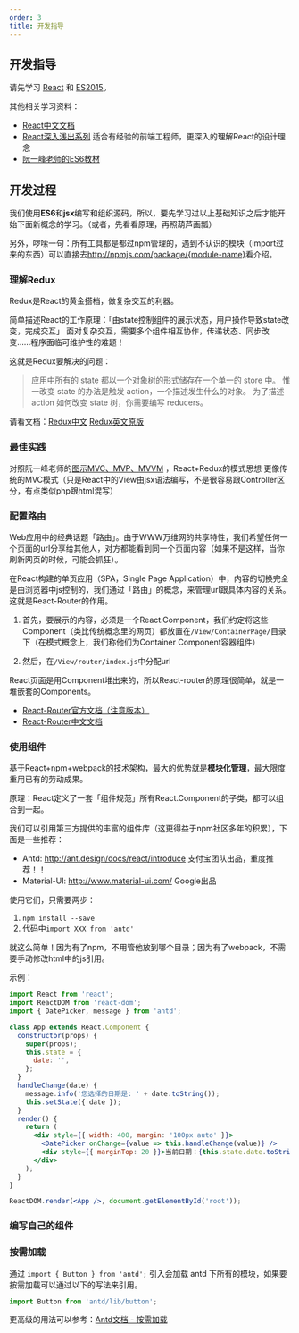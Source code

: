 ```yaml
---
order: 3
title: 开发指导
---
```



## 开发指导

请先学习 [React](http://facebook.github.io/react/) 和 [ES2015](http://babeljs.io/docs/learn-es2015/)。

其他相关学习资料：

- [React中文文档](http://reactjs.cn/)
- [React深入浅出系列](http://www.infoq.com/cn/articles/react-art-of-simplity) 适合有经验的前端工程师，更深入的理解React的设计理念
- [阮一峰老师的ES6教材](http://es6.ruanyifeng.com)


## 开发过程

我们使用**ES6**和**jsx**编写和组织源码，所以，要先学习过以上基础知识之后才能开始下面新概念的学习。（或者，先看看原理，再照葫芦画瓢）

另外，啰嗦一句：所有工具都是都过npm管理的，遇到不认识的模块（import过来的东西）可以直接去<http://npmjs.com/package/{module-name}>看介绍。

### 理解Redux

Redux是React的黄金搭档，做复杂交互的利器。

简单描述React的工作原理：「由state控制组件的展示状态，用户操作导致state改变，完成交互」
面对复杂交互，需要多个组件相互协作，传递状态、同步改变……程序面临可维护性的难题！

这就是Redux要解决的问题：

> 应用中所有的 state 都以一个对象树的形式储存在一个单一的 store 中。
惟一改变 state 的办法是触发 action，一个描述发生什么的对象。
为了描述 action 如何改变 state 树，你需要编写 reducers。

请看文档：[Redux中文](http://cn.redux.js.org/)  [Redux英文原版](http://redux.js.org/)

### 最佳实践

对照阮一峰老师的[图示MVC、MVP、MVVM](http://www.ruanyifeng.com/blog/2015/02/mvcmvp_mvvm.html) ，React+Redux的模式思想 更像传统的MVC模式（只是React中的View由jsx语法编写，不是很容易跟Controller区分，有点类似php跟html混写）

### 配置路由

Web应用中的经典话题「路由」。由于WWW万维网的共享特性，我们希望任何一个页面的url分享给其他人，对方都能看到同一个页面内容（如果不是这样，当你刷新网页的时候，可能会抓狂）。

在React构建的单页应用（SPA，Single Page Application）中，内容的切换完全是由浏览器中js控制的，我们通过「路由」的概念，来管理url跟具体内容的关系。这就是React-Router的作用。

1. 首先，要展示的内容，必须是一个React.Component，我们约定将这些Component（类比传统概念里的网页）都放置在`/View/ContainerPage/`目录下（在模式概念上，我们称他们为Container Component容器组件）

2. 然后，在`/View/router/index.js`中分配url

React页面是用Component堆出来的，所以React-router的原理很简单，就是一堆嵌套的Components。

- [React-Router官方文档（注意版本）](https://github.com/reactjs/react-router)
- [React-Router中文文档](http://react-guide.github.io/react-router-cn/index.html)


### 使用组件

基于React+npm+webpack的技术架构，最大的优势就是**模块化管理**，最大限度重用已有的劳动成果。

原理：React定义了一套「组件规范」所有React.Component的子类，都可以组合到一起。

我们可以引用第三方提供的丰富的组件库（这更得益于npm社区多年的积累），下面是一些推荐：

- Antd: <http://ant.design/docs/react/introduce> 支付宝团队出品，重度推荐！！
- Material-UI: <http://www.material-ui.com/> Google出品

使用它们，只需要两步：

1. `npm install --save`
2. 代码中`import XXX from 'antd'`

就这么简单！因为有了npm，不用管他放到哪个目录；因为有了webpack，不需要手动修改html中的js引用。

示例：

```jsx
import React from 'react';
import ReactDOM from 'react-dom';
import { DatePicker, message } from 'antd';

class App extends React.Component {
  constructor(props) {
    super(props);
    this.state = {
      date: '',
    };
  }
  handleChange(date) {
    message.info('您选择的日期是: ' + date.toString());
    this.setState({ date });
  }
  render() {
    return (
      <div style={{ width: 400, margin: '100px auto' }}>
        <DatePicker onChange={value => this.handleChange(value)} />
        <div style={{ marginTop: 20 }}>当前日期：{this.state.date.toString()}</div>
      </div>
    );
  }
}

ReactDOM.render(<App />, document.getElementById('root'));
```

### 编写自己的组件



### 按需加载

通过 `import { Button } from 'antd';` 引入会加载 antd 下所有的模块，如果要按需加载可以通过以下的写法来引用。

```jsx
import Button from 'antd/lib/button';
```

更高级的用法可以参考：[Antd文档 - 按需加载](http://ant.design/docs/react/getting-started#按需加载)
